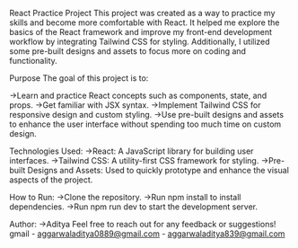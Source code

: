 React Practice Project
This project was created as a way to practice my skills and become more comfortable with React. It helped me explore the basics of the React framework and improve my front-end development workflow by integrating Tailwind CSS for styling. Additionally, I utilized some pre-built designs and assets to focus more on coding and functionality.

Purpose
The goal of this project is to:

->Learn and practice React concepts such as components, state, and props.
->Get familiar with JSX syntax.
->Implement Tailwind CSS for responsive design and custom styling.
->Use pre-built designs and assets to enhance the user interface without spending too much time on custom design.

Technologies Used:
->React: A JavaScript library for building user interfaces.
->Tailwind CSS: A utility-first CSS framework for styling.
->Pre-built Designs and Assets: Used to quickly prototype and enhance the visual aspects of the project.

How to Run:
->Clone the repository.
->Run npm install to install dependencies.
->Run npm run dev to start the development server.

Author:
->Aditya
Feel free to reach out for any feedback or suggestions!
gmail - aggarwaladitya0889@gmail.com
      - aggarwaladitya839@gmail.com
